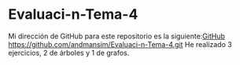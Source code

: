 # Evaluaci-n-Tema-4

Mi dirección de GitHub para este repositorio es la siguiente:[GitHub](https://github.com/andmansim/Evaluaci-n-Tema-4.git)
https://github.com/andmansim/Evaluaci-n-Tema-4.git
He realizado 3 ejercicios, 2 de árboles y 1 de grafos.
